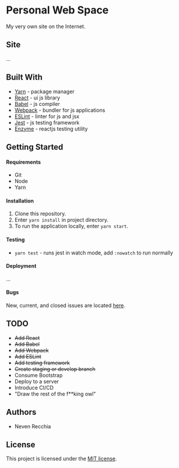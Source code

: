 # Personal Web Space
My very own site on the Internet.

## Site
...

## Built With
* [Yarn](https://yarnpkg.com/en/) - package manager
* [React](https://reactjs.org) - ui js library
* [Babel](https://babeljs.io) - js compiler
* [Webpack](https://webpack.js.org) - bundler for js applications
* [ESLint](https://eslint.org) - linter for js and jsx
* [Jest](https://facebook.github.io/jest/en/) - js testing framework
* [Enzyme](http://airbnb.io/enzyme/) - reactjs testing utility

## Getting Started
#### Requirements
* Git
* Node
* Yarn

#### Installation
1. Clone this repository.
2. Enter `yarn install` in project directory.
3. To run the application locally, enter `yarn start`.

#### Testing
* `yarn test` - runs jest in watch mode, add `:nowatch` to run normally

#### Deployment
...

#### Bugs
New, current, and closed issues are located [here](https://github.com/NRec22/personal-web-space/issues).

## TODO
* ~~Add React~~
* ~~Add Babel~~
* ~~Add Webpack~~
* ~~Add ESLint~~
* ~~Add testing framework~~
* ~~Create staging or develop branch~~
* Consume Bootstrap
* Deploy to a server
* Introduce CI/CD
* "Draw the rest of the f**king owl"

## Authors
* Neven Recchia

## License
This project is licensed under the [MIT license](../blob/master/LICENSE).
